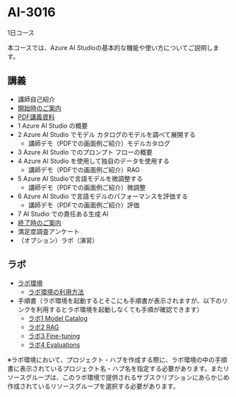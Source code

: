 # AI-3016

1日コース

本コースでは、Azure AI Studioの基本的な機能や使い方についてご説明します。

## 講義

- 講師自己紹介
- [開始時のご案内](../opening.md)
- [PDF講義資料](AI-3016.pdf)
- 1 Azure AI Studio の概要
- 2 Azure AI Studio でモデル カタログのモデルを調べて展開する
  - 講師デモ（PDFでの画面例ご紹介）モデルカタログ
- 3 Azure AI Studio でのプロンプト フローの概要
- 4 Azure AI Studio を使用して独自のデータを使用する
  - 講師デモ（PDFでの画面例ご紹介）RAG
- 5 Azure AI Studioで言語モデルを微調整する
  - 講師デモ（PDFでの画面例ご紹介）微調整
- 6 Azure AI Studio で言語モデルのパフォーマンスを評価する
  - 講師デモ（PDFでの画面例ご紹介）評価
- 7 AI Studio での責任ある生成 AI
- [終了時のご案内](../closing-cloudslice.md)
- 満足度調査アンケート
- （オプション）ラボ（演習）

## ラボ

- [ラボ環境](https://esi.learnondemand.net/)
  - [ラボ環境の利用方法](../ラボ環境の利用方法.pdf)
- 手順書（ラボ環境を起動するとそこにも手順書が表示されますが、以下のリンクを利用するとラボ環境を起動しなくても手順が確認できます）
  - [ラボ1 Model Catalog](lab01.md)
  - [ラボ2 RAG](lab02.md)
  - [ラボ3 Fine-tuning](lab03.md)
  - [ラボ4 Evaluations](lab04.md)

※ラボ環境において、プロジェクト・ハブを作成する際に、ラボ環境の中の手順書に表示されているプロジェクト名・ハブ名を指定する必要があります。またリソースグループは、このラボ環境で提供されるサブスクリプションにあらかじめ作成されているリソースグループを選択する必要があります。
